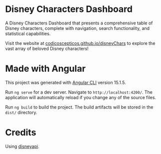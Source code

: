 # Disney Characters Dashboard

A Disney Characters Dashboard that presents a comprehensive table of Disney characters, complete with navigation, search functionality, and statistical capabilities.

Visit the website at [codicoscepticos.github.io/disneyChars](https://codicoscepticos.github.io/disneyChars/) to explore the vast array of beloved Disney characters!

# Made with Angular

This project was generated with [Angular CLI](https://github.com/angular/angular-cli) version 15.1.5.

Run `ng serve` for a dev server. Navigate to `http://localhost:4200/`. The application will automatically reload if you change any of the source files.

Run `ng build` to build the project. The build artifacts will be stored in the `dist/` directory.

# Credits

Using [disneyapi](https://github.com/ManuCastrillonM/disney-api).
